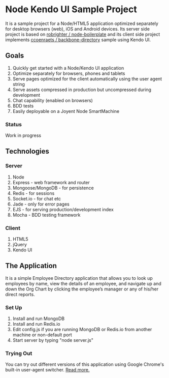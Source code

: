 # Node Kendo UI Sample Project #

It is a sample project for a Node/HTML5 application optimized separately for desktop browsers (web), iOS and Android devices. Its server side project is based on [robrighter / node-boilerplate](https://github.com/robrighter/node-boilerplate) and its client side project implements [ccoenraets / backbone-directory](https://github.com/ccoenraets/backbone-directory) sample using Kendo UI.

## Goals ##
1. Quickly get started with a Node/Kendo UI application
2. Optimize separately for browsers, phones and tablets
3. Serve pages optimized for the client automatically using the user agent string
4. Serve assets compressed in production but uncompressed during development
5. Chat capability (enabled on browsers)
6. BDD tests
7. Easily deployable on a Joyent Node SmartMachine

### Status ###
Work in progress

## Technologies ##
### Server ###
1. Node
2. Express - web framework and router
3. Mongoose/MongoDB - for persistence
4. Redis - for sessions
5. Socket.io - for chat etc
6. Jade - only for error pages
7. EJS - for serving production/development index
8. Mocha - BDD testing framework

### Client ###
1. HTML5
2. jQuery
3. Kendo UI


## The Application ##

It is a simple Employee Directory application that allows you to look up employees by name, view the details of an employee, and navigate up and down the Org Chart by clicking the employee’s manager or any of his/her direct reports.

### Set Up ###

1. Install and run MongoDB
2. Install and run Redis.io
3. Edit config.js if you are running MongoDB or Redis.io from another machine or non-default port
4. Start server by typing "node server.js"

### Trying Out ###
You can try out different versions of this application using Google Chrome's built-in user-agent switcher. [Read more.](http://www.learnwithnirab.com/2012/01/how-to-use-google-chromes-built-in-user.html)